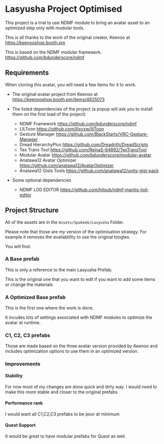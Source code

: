 # Lasyusha Project Optimised

This project is a trial to use NDMF module to bring an avatar asset to an optimized step only with modular tools.

This is all thanks to the work of the original creator, Keenoo at <https://keenooshop.booth.pm>

This is based on the NDMF modular framework.
<https://github.com/bdunderscore/ndmf>

## Requirements

When cloning this avatar, you will need a few items for it to work.

- The original avatar project from Keenoo at <https://keenooshop.booth.pm/items/4825073>

- The listed dependencies of the project (a popup will ask you to install them on the first load of the project)
  - NDMF Framework <https://github.com/bdunderscore/ndmf>
  - LILToon <https://github.com/lilxyzw/lilToon>
  - Gesture Manager <https://github.com/BlackStartx/VRC-Gesture-Manager>
  - Dread HierarchyPlus <https://github.com/Dreadrith/DreadScripts>
  - Tex Trans Tool <https://github.com/ReinaS-64892/TexTransTool>
  - Modular Avatar <https://github.com/bdunderscore/modular-avatar>
  - Anatawa12 Avatar Optimizer <https://github.com/anatawa12/AvatarOptimizer>
  - Anatawa12 Gists Tools <https://github.com/anatawa12/unity-gist-pack>

- Some optional dependencies
  - NDMF LOD EDITOR <https://github.com/hitsub/ndmf-mantis-lod-editor>

## Project Structure

All of the assets are in the `Assets/Spokeek/Lasyusha` Folder.

Please note that those are my version of the optimisation strategy. For example it removes the availablility to use the original toogles.

You will find:

### A Base prefab

This is only a reference to the main Lasyusha Prefab.

This is the original one that you want to edit if you want to add some items or change the materials

### A Optimized Base prefab

This is the first one where the work is done.

It incudes lots of settings associated with NDMF modules to optimize the avatar at runtime.

### C1, C2, C3 prefabs

Those are made based on the three avatar version provided by Keenoo and includes optimization options to use them in an optimized version.

### Improvements

#### Stability

For now most of my changes are done quick and dirty way.
I would need to make this more stable and closer to the original prefabs

#### Performance rank

I would want all C1,C2,C3 prefabs to be poor at minimum

#### Quest Support

It would be great to have modular prefabs for Quest as well.
